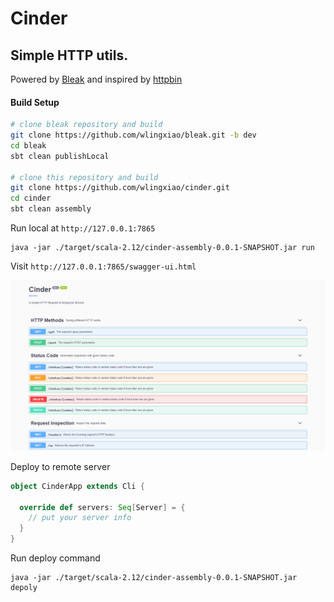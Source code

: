 Cinder
============

## Simple HTTP utils.
Powered by [Bleak](https://github.com/wlingxiao/bleak) and inspired by [httpbin](https://github.com/requests/httpbin)
#### Build Setup

```bash
# clone bleak repository and build
git clone https://github.com/wlingxiao/bleak.git -b dev
cd bleak
sbt clean publishLocal

# clone this repository and build
git clone https://github.com/wlingxiao/cinder.git
cd cinder
sbt clean assembly

```

Run local at `http://127.0.0.1:7865` 
```shell
java -jar ./target/scala-2.12/cinder-assembly-0.0.1-SNAPSHOT.jar run
```
Visit `http://127.0.0.1:7865/swagger-ui.html`

![swagger-ui](https://github.com/wlingxiao/cinder/blob/master/images/swagger-ui.png)

Deploy to remote server
```scala
object CinderApp extends Cli {

  override def servers: Seq[Server] = {
    // put your server info
  }
}
```

Run deploy command
```shell
java -jar ./target/scala-2.12/cinder-assembly-0.0.1-SNAPSHOT.jar depoly
```